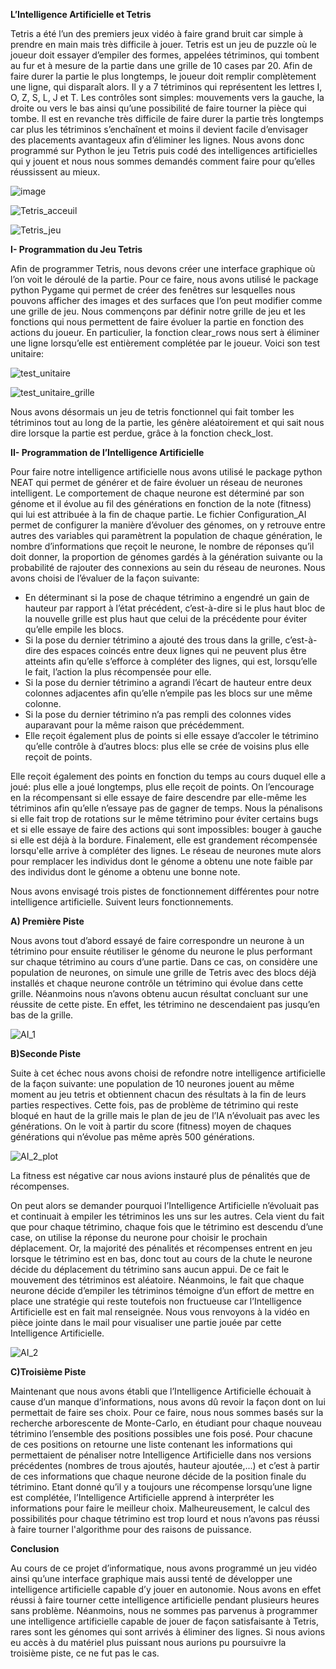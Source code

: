 **L’Intelligence Artificielle et Tetris**

Tetris a été l’un des premiers jeux vidéo à faire grand bruit car simple à prendre en main mais très difficile à jouer. 
Tetris est un jeu de puzzle où le joueur doit essayer d’empiler des formes, appelées tétriminos, qui tombent au fur et à mesure de la partie dans une grille de 10 cases par 20. Afin de faire durer la partie le plus longtemps, le joueur doit remplir complètement une ligne, qui disparaît alors. Il y a 7 tétriminos qui représentent les lettres I, O, Z, S, L, J et T. Les contrôles sont simples: mouvements vers la gauche, la droite ou vers le bas ainsi qu’une possibilité de faire tourner la pièce qui tombe. Il est en revanche très difficile de faire durer la partie très longtemps car plus les tétriminos s’enchaînent et moins il devient facile d’envisager des placements avantageux afin d’éliminer les lignes. Nous avons donc programmé sur Python le jeu Tetris puis codé des intelligences artificielles qui y jouent et nous nous sommes demandés comment faire pour qu’elles réussissent au mieux.


![image](https://user-images.githubusercontent.com/104350956/166825156-77478e43-f2eb-475a-8bc1-98fce4a98013.png)



![Tetris_acceuil](https://user-images.githubusercontent.com/104350956/166825272-e7067931-8e22-43b6-8ad9-d852310dcadd.png)





![Tetris_jeu](https://user-images.githubusercontent.com/104350956/166825337-24fcd8cf-d881-4290-ae92-871a19110019.png)








**I- Programmation du Jeu Tetris**

Afin de programmer Tetris, nous devons créer une interface graphique où l’on voit le déroulé de la partie. Pour ce faire, nous avons utilisé le package python Pygame qui permet de créer des fenêtres sur lesquelles nous pouvons afficher des images et des surfaces que l’on peut modifier comme une grille de jeu. Nous commençons par définir notre grille de jeu et les fonctions qui nous permettent de faire évoluer la partie en fonction des actions du joueur.
En particulier, la fonction clear_rows nous sert à éliminer une ligne lorsqu’elle est entièrement complétée par le joueur. Voici son test unitaire:



![test_unitaire](https://user-images.githubusercontent.com/104350956/166825497-37163fe9-c8db-4541-8d39-55541d5ff650.png)




![test_unitaire_grille](https://user-images.githubusercontent.com/104350956/166825523-7ea1e85b-07e6-42e8-9595-dd52bdd0a7c7.png)



Nous avons désormais un jeu de tetris fonctionnel qui fait tomber les tétriminos tout au long de la partie, les génère aléatoirement et qui sait nous dire lorsque la partie est perdue, grâce à la fonction check_lost.

**II- Programmation de l’Intelligence Artificielle**

Pour faire notre intelligence artificielle nous avons utilisé le package python NEAT qui permet de générer et de faire évoluer un réseau de neurones intelligent. Le comportement de chaque neurone est déterminé par son génome et il évolue au fil des générations en fonction de la note (fitness) qui lui est attribuée à la fin de chaque partie. 
Le fichier Configuration_AI permet de configurer la manière d’évoluer des génomes, on y retrouve entre autres des variables qui paramètrent la population de chaque génération, le nombre d’informations que reçoit le neurone, le nombre de réponses qu’il doit donner, la proportion de génomes gardés à la génération suivante ou la probabilité de rajouter des connexions au sein du réseau de neurones.
Nous avons choisi de l’évaluer de la façon suivante:
 - En déterminant si la pose de chaque tétrimino a engendré un gain de hauteur par rapport à l’état précédent, c’est-à-dire si le plus haut bloc de la nouvelle grille est plus haut que celui de la précédente pour éviter qu’elle empile les blocs.
 - Si la pose du dernier tétrimino a ajouté des trous dans la grille, c’est-à-dire des espaces coincés entre deux lignes qui ne peuvent plus être atteints afin qu’elle s’efforce à compléter des lignes, qui est, lorsqu’elle le fait, l’action la plus récompensée pour elle.
 - Si la pose du dernier tétrimino a agrandi l’écart de hauteur entre deux colonnes adjacentes afin qu’elle n’empile pas les blocs sur une même colonne. 
 - Si la pose du dernier tétrimino n’a pas rempli des colonnes vides auparavant pour la même raison que précédemment.
 - Elle reçoit également plus de points si elle essaye d’accoler le tétrimino qu’elle contrôle à d’autres blocs: plus elle se crée de voisins plus elle reçoit de points.

Elle reçoit également des points en fonction du temps au cours duquel elle a joué: plus elle a joué longtemps, plus elle reçoit de points. On l’encourage en la récompensant si elle essaye de faire descendre par elle-même les tétriminos afin qu’elle n’essaye pas de gagner de temps. Nous la pénalisons si elle fait trop de rotations sur le même tétrimino pour éviter certains bugs et si elle essaye de faire des actions qui sont impossibles: bouger à gauche si elle est déjà à la bordure. Finalement, elle est grandement récompensée lorsqu'elle arrive à compléter des lignes.
Le réseau de neurones mute alors pour remplacer les individus dont le génome a obtenu une note faible par des individus dont le génome a obtenu une bonne note.

Nous avons envisagé trois pistes de fonctionnement différentes pour notre intelligence artificielle. Suivent leurs fonctionnements.

 **A) Première Piste**
 
Nous avons tout d’abord essayé de faire correspondre un neurone à un tétrimino pour ensuite réutiliser le génome du neurone le plus performant sur chaque tétrimino au cours d’une partie.
Dans ce cas, on considère une population de neurones, on simule une grille de Tetris  avec des blocs déjà installés et chaque neurone contrôle un tétrimino qui évolue dans cette grille.
Néanmoins nous n’avons obtenu aucun résultat concluant sur une réussite de cette piste. En effet, les tétrimino ne descendaient pas jusqu’en bas de la grille.


![AI_1](https://user-images.githubusercontent.com/104350956/166825765-c2b9f24b-5ea8-4367-a849-f1da6ba4fc43.png)





 **B)Seconde Piste**
 
Suite à cet échec nous avons choisi de refondre notre intelligence artificielle de la façon suivante: une population de 10 neurones jouent au même moment au jeu tetris et obtiennent chacun des résultats à la fin de leurs parties respectives. 
Cette fois, pas de problème de tétrimino qui reste bloqué en haut de la grille mais le plan de jeu de l’IA n’évoluait pas avec les générations. On le voit à partir du score (fitness) moyen de chaques générations qui n’évolue pas même après 500 générations.


![AI_2_plot](https://user-images.githubusercontent.com/104350956/166825823-4c913b96-bd3b-42a0-a16a-975e073bace2.png)



La fitness est négative car nous avions instauré plus de pénalités que de récompenses.

On peut alors se demander pourquoi l’Intelligence Artificielle n’évoluait pas et continuait à empiler les tétriminos les uns sur les autres. 
Cela vient du fait que pour chaque tétrimino, chaque fois que le tétrimino est descendu d’une case, on utilise la réponse du neurone pour choisir le prochain déplacement. Or, la majorité des pénalités et récompenses entrent en jeu lorsque le tétrimino est en bas, donc tout au cours de la chute le neurone décide du déplacement du tétrimino sans aucun appui. De ce fait le mouvement des tétriminos est aléatoire. Néanmoins, le fait que chaque neurone décide d’empiler les tétriminos témoigne d’un effort de mettre en place une stratégie qui reste toutefois non fructueuse car l’Intelligence Artificielle est en fait mal renseignée.
Nous vous renvoyons à la vidéo en pièce jointe dans le mail pour visualiser une partie jouée par cette Intelligence Artificielle.



![AI_2](https://user-images.githubusercontent.com/104350956/166825956-21e9ada6-5bcb-40cc-a450-9b4a5365b1b4.png)



**C)Troisième Piste**

Maintenant que nous avons établi que l’Intelligence Artificielle échouait à cause d’un manque d’informations, nous avons dû revoir la façon dont on lui permettait de faire ses choix.
Pour ce faire, nous nous sommes basés sur la recherche arborescente de Monte-Carlo, en étudiant pour chaque nouveau tétrimino l’ensemble des positions possibles une fois posé. Pour chacune de ces positions on retourne une liste contenant les informations qui permettaient de pénaliser notre Intelligence Artificielle dans nos versions précédentes (nombres de trous ajoutés, hauteur ajoutée,...) et c’est à partir de ces informations que chaque neurone décide de la position finale du tétrimino. Etant donné qu’il y a toujours une récompense lorsqu’une ligne est complétée, l’Intelligence Artificielle apprend à interpréter les informations pour faire le meilleur choix. 
Malheureusement, le calcul des possibilités pour chaque tétrimino est trop lourd et nous n’avons pas réussi à faire tourner l'algorithme pour des raisons de puissance.

**Conclusion**

Au cours de ce projet d’informatique, nous avons programmé un jeu vidéo ainsi qu’une interface graphique mais aussi tenté de développer une intelligence artificielle capable d’y jouer en autonomie.
Nous avons en effet réussi à faire tourner cette intelligence artificielle pendant plusieurs heures sans problème. Néanmoins, nous ne sommes pas parvenus à programmer une intelligence artificielle capable de jouer de façon satisfaisante à Tetris, rares sont les génomes qui sont arrivés à éliminer des lignes. Si nous avions eu accès à du matériel plus puissant nous aurions pu poursuivre la troisième piste, ce ne fut pas le cas. 




